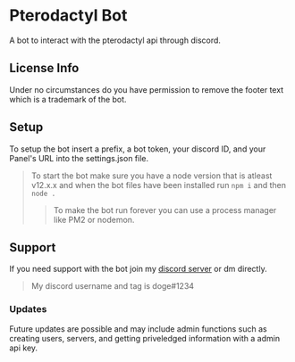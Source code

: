 # Pterodactyl Bot
A bot to interact with the pterodactyl api through discord.
## License Info
Under no circumstances do you have permission to remove the footer text which is a trademark of the bot.

## Setup
To setup the bot insert a prefix, a bot token, your discord ID, and your Panel's URL into the settings.json file.
> To start the bot make sure you have a node version that is atleast v12.x.x and when the bot files have been installed run `npm i` and then `node .`
>> To make the bot run forever you can use a process manager like PM2 or nodemon.

## Support 
If you need support with the bot join my [discord server](https://discord.gg/jtktcP4) or dm directly. 
> My discord username and tag is doge#1234
### Updates
Future updates are possible and may include admin functions such as creating users, servers, and getting priveledged information with a admin api key.
